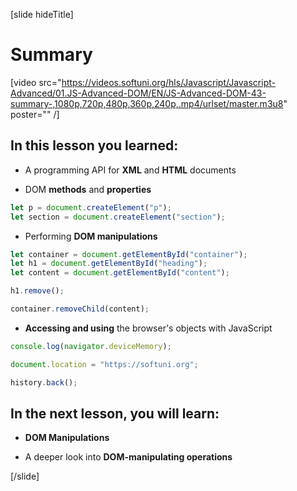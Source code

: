 [slide hideTitle]

# Summary

[video src="https://videos.softuni.org/hls/Javascript/Javascript-Advanced/01.JS-Advanced-DOM/EN/JS-Advanced-DOM-43-summary-,1080p,720p,480p,360p,240p,.mp4/urlset/master.m3u8" poster="" /]

## In this lesson you learned: 

- A programming API for **XML** and **HTML** documents

- DOM **methods** and **properties**

```js
let p = document.createElement("p");
let section = document.createElement("section");
```

- Performing **DOM manipulations**

```js
let container = document.getElementById("container");
let h1 = document.getElementById("heading");
let content = document.getElementById("content");

h1.remove();

container.removeChild(content);
```

- **Accessing and using** the browser's objects with JavaScript

```js
console.log(navigator.deviceMemory);

document.location = "https://softuni.org";

history.back();
```

## In the next lesson, you will learn:

- **DOM Manipulations**

- A deeper look into **DOM-manipulating operations**

[/slide]
